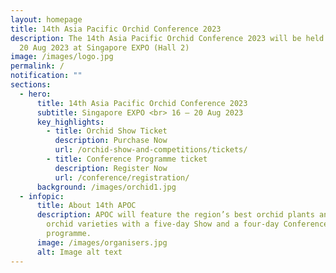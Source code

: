 ```yaml
---
layout: homepage
title: 14th Asia Pacific Orchid Conference 2023
description: The 14th Asia Pacific Orchid Conference 2023 will be held from 16 –
  20 Aug 2023 at Singapore EXPO (Hall 2)
image: /images/logo.jpg
permalink: /
notification: ""
sections:
  - hero:
      title: 14th Asia Pacific Orchid Conference 2023
      subtitle: Singapore EXPO <br> 16 – 20 Aug 2023
      key_highlights:
        - title: Orchid Show Ticket
          description: Purchase Now
          url: /orchid-show-and-competitions/tickets/
        - title: Conference Programme ticket
          description: Register Now
          url: /conference/registration/
      background: /images/orchid1.jpg
  - infopic:
      title: About 14th APOC
      description: APOC will feature the region’s best orchid plants and award-winning
        orchid varieties with a five-day Show and a four-day Conference
        programme.
      image: /images/organisers.jpg
      alt: Image alt text
---
```

